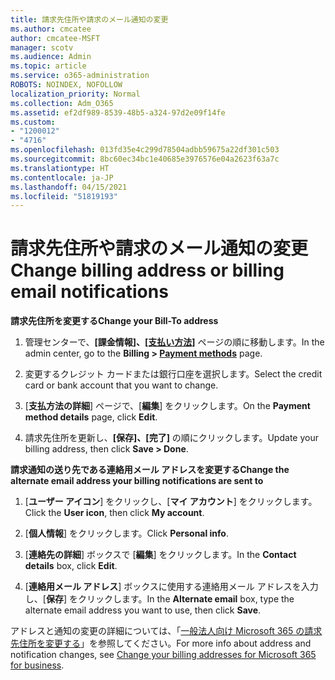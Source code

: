 ```yaml
---
title: 請求先住所や請求のメール通知の変更
ms.author: cmcatee
author: cmcatee-MSFT
manager: scotv
ms.audience: Admin
ms.topic: article
ms.service: o365-administration
ROBOTS: NOINDEX, NOFOLLOW
localization_priority: Normal
ms.collection: Adm_O365
ms.assetid: ef2df989-8539-48b5-a324-97d2e09f14fe
ms.custom:
- "1200012"
- "4716"
ms.openlocfilehash: 013fd35e4c299d78504adbb59675a22df301c503
ms.sourcegitcommit: 8bc60ec34bc1e40685e3976576e04a2623f63a7c
ms.translationtype: HT
ms.contentlocale: ja-JP
ms.lasthandoff: 04/15/2021
ms.locfileid: "51819193"
---
```

# <a name="change-billing-address-or-billing-email-notifications"></a><span data-ttu-id="cf3b0-102">請求先住所や請求のメール通知の変更</span><span class="sxs-lookup"><span data-stu-id="cf3b0-102">Change billing address or billing email notifications</span></span>

<span data-ttu-id="cf3b0-103">**請求先住所を変更する**</span><span class="sxs-lookup"><span data-stu-id="cf3b0-103">**Change your Bill-To address**</span></span>

1. <span data-ttu-id="cf3b0-104">管理センターで、**[課金情報]、[[支払い方法]](https://go.microsoft.com/fwlink/p/?linkid=2018806)** ページの順に移動します。</span><span class="sxs-lookup"><span data-stu-id="cf3b0-104">In the admin center, go to the **Billing > [Payment methods](https://go.microsoft.com/fwlink/p/?linkid=2018806)** page.</span></span>

2. <span data-ttu-id="cf3b0-105">変更するクレジット カードまたは銀行口座を選択します。</span><span class="sxs-lookup"><span data-stu-id="cf3b0-105">Select the credit card or bank account that you want to change.</span></span>

3. <span data-ttu-id="cf3b0-106">[**支払方法の詳細**] ページで、[**編集**] をクリックします。</span><span class="sxs-lookup"><span data-stu-id="cf3b0-106">On the **Payment method details** page, click **Edit**.</span></span>

4. <span data-ttu-id="cf3b0-107">請求先住所を更新し、**[保存]、[完了]** の順にクリックします。</span><span class="sxs-lookup"><span data-stu-id="cf3b0-107">Update your billing address, then click **Save > Done**.</span></span>

<span data-ttu-id="cf3b0-108">**請求通知の送り先である連絡用メール アドレスを変更する**</span><span class="sxs-lookup"><span data-stu-id="cf3b0-108">**Change the alternate email address your billing notifications are sent to**</span></span> 

1. <span data-ttu-id="cf3b0-109">[**ユーザー アイコン**] をクリックし、[**マイ アカウント**] をクリックします。</span><span class="sxs-lookup"><span data-stu-id="cf3b0-109">Click the **User icon**, then click **My account**.</span></span>

2. <span data-ttu-id="cf3b0-110">[**個人情報**] をクリックします。</span><span class="sxs-lookup"><span data-stu-id="cf3b0-110">Click **Personal info**.</span></span>

3. <span data-ttu-id="cf3b0-111">[**連絡先の詳細**] ボックスで [**編集**] をクリックします。</span><span class="sxs-lookup"><span data-stu-id="cf3b0-111">In the **Contact details** box, click **Edit**.</span></span>

4. <span data-ttu-id="cf3b0-112">[**連絡用メール アドレス**] ボックスに使用する連絡用メール アドレスを入力し、[**保存**] をクリックします。</span><span class="sxs-lookup"><span data-stu-id="cf3b0-112">In the **Alternate email** box, type the alternate email address you want to use, then click **Save**.</span></span>

<span data-ttu-id="cf3b0-113">アドレスと通知の変更の詳細については、「[一般法人向け Microsoft 365 の請求先住所を変更する](https://docs.microsoft.com/microsoft-365/commerce/billing-and-payments/change-your-billing-addresses?view=o365-worldwide)」を参照してください。</span><span class="sxs-lookup"><span data-stu-id="cf3b0-113">For more info about address and notification changes, see [Change your billing addresses for Microsoft 365 for business](https://docs.microsoft.com/microsoft-365/commerce/billing-and-payments/change-your-billing-addresses?view=o365-worldwide).</span></span>
